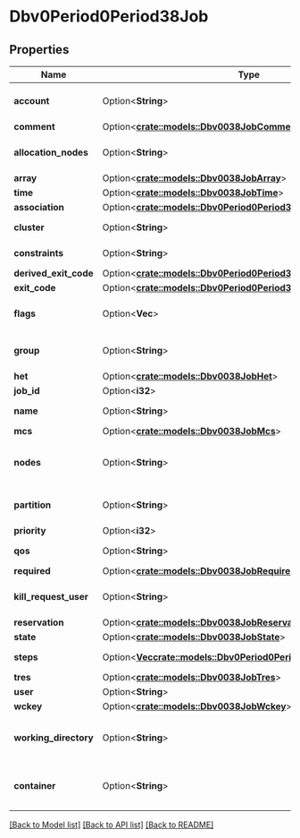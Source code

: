 # Dbv0Period0Period38Job

## Properties

Name | Type | Description | Notes
------------ | ------------- | ------------- | -------------
**account** | Option<**String**> | Account charged by job | [optional]
**comment** | Option<[**crate::models::Dbv0038JobComment**](dbv0_0_38_job_comment.md)> |  | [optional]
**allocation_nodes** | Option<**String**> | Nodes allocated to job | [optional]
**array** | Option<[**crate::models::Dbv0038JobArray**](dbv0_0_38_job_array.md)> |  | [optional]
**time** | Option<[**crate::models::Dbv0038JobTime**](dbv0_0_38_job_time.md)> |  | [optional]
**association** | Option<[**crate::models::Dbv0Period0Period38AssociationShortInfo**](dbv0.0.38_association_short_info.md)> |  | [optional]
**cluster** | Option<**String**> | Assigned cluster | [optional]
**constraints** | Option<**String**> | Constraints on job | [optional]
**derived_exit_code** | Option<[**crate::models::Dbv0Period0Period38JobExitCode**](dbv0.0.38_job_exit_code.md)> |  | [optional]
**exit_code** | Option<[**crate::models::Dbv0Period0Period38JobExitCode**](dbv0.0.38_job_exit_code.md)> |  | [optional]
**flags** | Option<**Vec<String>**> | List of properties of job | [optional]
**group** | Option<**String**> | User's group to run job | [optional]
**het** | Option<[**crate::models::Dbv0038JobHet**](dbv0_0_38_job_het.md)> |  | [optional]
**job_id** | Option<**i32**> | Job id | [optional]
**name** | Option<**String**> | Assigned job name | [optional]
**mcs** | Option<[**crate::models::Dbv0038JobMcs**](dbv0_0_38_job_mcs.md)> |  | [optional]
**nodes** | Option<**String**> | List of nodes allocated for job | [optional]
**partition** | Option<**String**> | Assigned job's partition | [optional]
**priority** | Option<**i32**> | Priority | [optional]
**qos** | Option<**String**> | Assigned qos name | [optional]
**required** | Option<[**crate::models::Dbv0038JobRequired**](dbv0_0_38_job_required.md)> |  | [optional]
**kill_request_user** | Option<**String**> | User who requested job killed | [optional]
**reservation** | Option<[**crate::models::Dbv0038JobReservation**](dbv0_0_38_job_reservation.md)> |  | [optional]
**state** | Option<[**crate::models::Dbv0038JobState**](dbv0_0_38_job_state.md)> |  | [optional]
**steps** | Option<[**Vec<crate::models::Dbv0Period0Period38JobStep>**](dbv0.0.38_job_step.md)> | Job step description | [optional]
**tres** | Option<[**crate::models::Dbv0038JobTres**](dbv0_0_38_job_tres.md)> |  | [optional]
**user** | Option<**String**> | Job user | [optional]
**wckey** | Option<[**crate::models::Dbv0038JobWckey**](dbv0_0_38_job_wckey.md)> |  | [optional]
**working_directory** | Option<**String**> | Directory where job was initially started | [optional]
**container** | Option<**String**> | absolute path to OCI container bundle | [optional]

[[Back to Model list]](../README.md#documentation-for-models) [[Back to API list]](../README.md#documentation-for-api-endpoints) [[Back to README]](../README.md)


